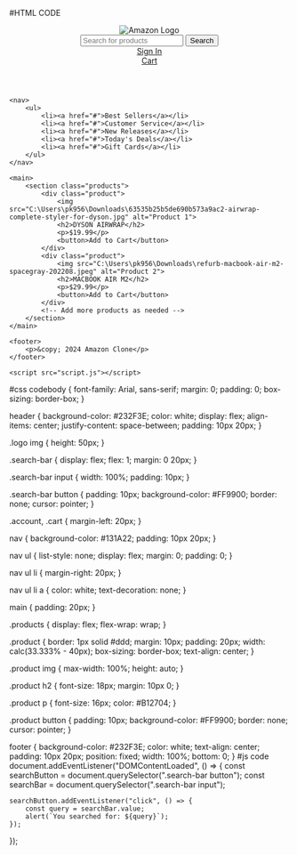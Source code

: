 #HTML CODE
<!DOCTYPE html>
<html lang="en">
<head>
    <meta charset="UTF-8">
    <meta name="viewport" content="width=device-width, initial-scale=1.0">
    <title>Amazon Clone</title>
    <link rel="stylesheet" href="style.css">

</head>
<body>
    <header>
        <div class="logo">
            <img src="C:\Users\pk956\Downloads\2062062_amazon_buy_logo_online_shop_icon.png" alt="Amazon Logo">
        </div>
        <div class="search-bar">
            <input type="text" placeholder="Search for products">
            <button>Search</button>
        </div>
        <div class="account">
            <a href="#">Sign In</a>
        </div>
        <div class="cart">
            <a href="#">Cart</a>
        </div>
    </header>

    <nav>
        <ul>
            <li><a href="#">Best Sellers</a></li>
            <li><a href="#">Customer Service</a></li>
            <li><a href="#">New Releases</a></li>
            <li><a href="#">Today's Deals</a></li>
            <li><a href="#">Gift Cards</a></li>
        </ul>
    </nav>

    <main>
        <section class="products">
            <div class="product">
                <img src="C:\Users\pk956\Downloads\63535b25b5de690b573a9ac2-airwrap-complete-styler-for-dyson.jpg" alt="Product 1">
                <h2>DYSON AIRWRAP</h2>
                <p>$19.99</p>
                <button>Add to Cart</button>
            </div>
            <div class="product">
                <img src="C:\Users\pk956\Downloads\refurb-macbook-air-m2-spacegray-202208.jpeg" alt="Product 2">
                <h2>MACBOOK AIR M2</h2>
                <p>$29.99</p>
                <button>Add to Cart</button>
            </div>
            <!-- Add more products as needed -->
        </section>
    </main>

    <footer>
        <p>&copy; 2024 Amazon Clone</p>
    </footer>

    <script src="script.js"></script>
</body>
</html>
#css codebody {
    font-family: Arial, sans-serif;
    margin: 0;
    padding: 0;
    box-sizing: border-box;
}

header {
    background-color: #232F3E;
    color: white;
    display: flex;
    align-items: center;
    justify-content: space-between;
    padding: 10px 20px;
}

.logo img {
    height: 50px;
}

.search-bar {
    display: flex;
    flex: 1;
    margin: 0 20px;
}

.search-bar input {
    width: 100%;
    padding: 10px;
}

.search-bar button {
    padding: 10px;
    background-color: #FF9900;
    border: none;
    cursor: pointer;
}

.account, .cart {
    margin-left: 20px;
}

nav {
    background-color: #131A22;
    padding: 10px 20px;
}

nav ul {
    list-style: none;
    display: flex;
    margin: 0;
    padding: 0;
}

nav ul li {
    margin-right: 20px;
}

nav ul li a {
    color: white;
    text-decoration: none;
}

main {
    padding: 20px;
}

.products {
    display: flex;
    flex-wrap: wrap;
}

.product {
    border: 1px solid #ddd;
    margin: 10px;
    padding: 20px;
    width: calc(33.333% - 40px);
    box-sizing: border-box;
    text-align: center;
}

.product img {
    max-width: 100%;
    height: auto;
}

.product h2 {
    font-size: 18px;
    margin: 10px 0;
}

.product p {
    font-size: 16px;
    color: #B12704;
}

.product button {
    padding: 10px;
    background-color: #FF9900;
    border: none;
    cursor: pointer;
}

footer {
    background-color: #232F3E;
    color: white;
    text-align: center;
    padding: 10px 20px;
    position: fixed;
    width: 100%;
    bottom: 0;
}
#js code
document.addEventListener("DOMContentLoaded", () => {
    const searchButton = document.querySelector(".search-bar button");
    const searchBar = document.querySelector(".search-bar input");

    searchButton.addEventListener("click", () => {
        const query = searchBar.value;
        alert(`You searched for: ${query}`);
    });
});

